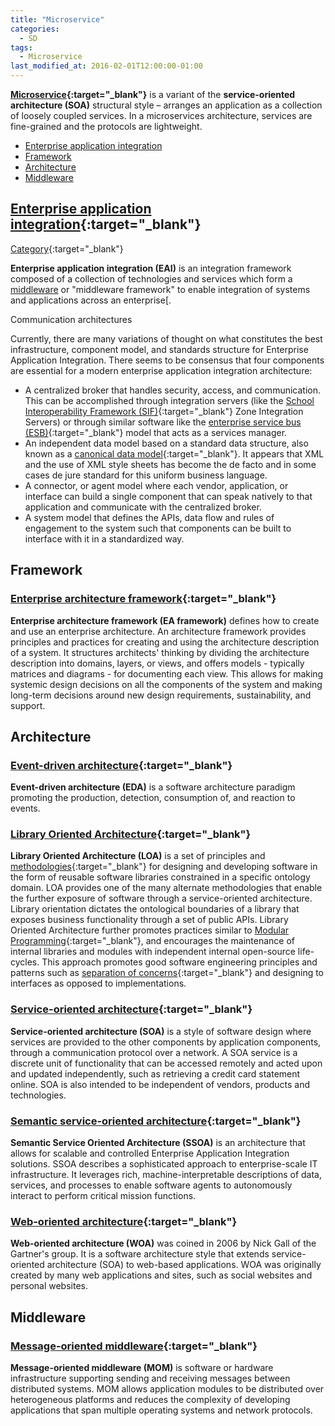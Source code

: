 ```yaml
---
title: "Microservice"
categories:
  - SD
tags:
  - Microservice
last_modified_at: 2016-02-01T12:00:00-01:00
---
```


**[Microservice](https://en.wikipedia.org/wiki/Microservices){:target="_blank"}** is a variant of the **service-oriented architecture (SOA)** structural style – arranges an application as a collection of loosely coupled services. In a microservices architecture, services are fine-grained and the protocols are lightweight.

- [Enterprise application integration](#enterprise-application-integration)
- [Framework](#framework)
- [Architecture](#architecture)
- [Middleware](#middleware)

## [Enterprise application integration](https://en.wikipedia.org/wiki/Enterprise_application_integration){:target="_blank"}

[Category](https://en.wikipedia.org/wiki/Category:Enterprise_application_integration){:target="_blank"}

**Enterprise application integration (EAI)** is an integration framework composed of a collection of technologies and services which form a [middleware](https://en.wikipedia.org/wiki/Middleware_(distributed_applications){:target="_blank"}) or "middleware framework" to enable integration of systems and applications across an enterprise[.

Communication architectures

Currently, there are many variations of thought on what constitutes the best infrastructure, component model, and standards structure for Enterprise Application Integration. There seems to be consensus that four components are essential for a modern enterprise application integration architecture:

- A centralized broker that handles security, access, and communication. This can be accomplished through integration servers (like the [School Interoperability Framework (SIF)](https://en.wikipedia.org/wiki/Schools_Interoperability_Framework){:target="_blank"} Zone Integration Servers) or through similar software like the [enterprise service bus (ESB)](https://en.wikipedia.org/wiki/Enterprise_service_bus){:target="_blank"} model that acts as a services manager.
- An independent data model based on a standard data structure, also known as a [canonical data model](https://en.wikipedia.org/wiki/Canonical_model){:target="_blank"}. It appears that XML and the use of XML style sheets has become the de facto and in some cases de jure standard for this uniform business language.
- A connector, or agent model where each vendor, application, or interface can build a single component that can speak natively to that application and communicate with the centralized broker.
- A system model that defines the APIs, data flow and rules of engagement to the system such that components can be built to interface with it in a standardized way.

## Framework

### [Enterprise architecture framework](https://en.wikipedia.org/wiki/Enterprise_architecture_framework){:target="_blank"}

**Enterprise architecture framework (EA framework)** defines how to create and use an enterprise architecture. An architecture framework provides principles and practices for creating and using the architecture description of a system. It structures architects' thinking by dividing the architecture description into domains, layers, or views, and offers models - typically matrices and diagrams - for documenting each view. This allows for making systemic design decisions on all the components of the system and making long-term decisions around new design requirements, sustainability, and support.

## Architecture

### [Event-driven architecture](https://en.wikipedia.org/wiki/Event-driven_architecture){:target="_blank"}

**Event-driven architecture (EDA)** is a software architecture paradigm promoting the production, detection, consumption of, and reaction to events.

### [Library Oriented Architecture](https://en.wikipedia.org/wiki/Library_Oriented_Architecture){:target="_blank"}

**Library Oriented Architecture (LOA)** is a set of principles and [methodologies](https://en.wikipedia.org/wiki/Software_development_process){:target="_blank"} for designing and developing software in the form of reusable software libraries constrained in a specific ontology domain. LOA provides one of the many alternate methodologies that enable the further exposure of software through a service-oriented architecture. Library orientation dictates the ontological boundaries of a library that exposes business functionality through a set of public APIs. Library Oriented Architecture further promotes practices similar to [Modular Programming](https://en.wikipedia.org/wiki/Modular_programming){:target="_blank"}, and encourages the maintenance of internal libraries and modules with independent internal open-source life-cycles. This approach promotes good software engineering principles and patterns such as [separation of concerns](https://en.wikipedia.org/wiki/Separation_of_concerns){:target="_blank"} and designing to interfaces as opposed to implementations.

### [Service-oriented architecture](https://en.wikipedia.org/wiki/Service-oriented_architecture){:target="_blank"}

**Service-oriented architecture (SOA)** is a style of software design where services are provided to the other components by application components, through a communication protocol over a network. A SOA service is a discrete unit of functionality that can be accessed remotely and acted upon and updated independently, such as retrieving a credit card statement online. SOA is also intended to be independent of vendors, products and technologies.

### [Semantic service-oriented architecture](https://en.wikipedia.org/wiki/Semantic_service-oriented_architecture){:target="_blank"}

**Semantic Service Oriented Architecture (SSOA)** is an architecture that allows for scalable and controlled Enterprise Application Integration solutions. SSOA describes a sophisticated approach to enterprise-scale IT infrastructure. It leverages rich, machine-interpretable descriptions of data, services, and processes to enable software agents to autonomously interact to perform critical mission functions.

### [Web-oriented architecture](https://en.wikipedia.org/wiki/Web-oriented_architecture){:target="_blank"}

**Web-oriented architecture (WOA)** was coined in 2006 by Nick Gall of the Gartner's group. It is a software architecture style that extends service-oriented architecture (SOA) to web-based applications. WOA was originally created by many web applications and sites, such as social websites and personal websites.

## Middleware

### [Message-oriented middleware](https://en.wikipedia.org/wiki/Message-oriented_middleware){:target="_blank"}

**Message-oriented middleware (MOM)** is software or hardware infrastructure supporting sending and receiving messages between distributed systems. MOM allows application modules to be distributed over heterogeneous platforms and reduces the complexity of developing applications that span multiple operating systems and network protocols.
